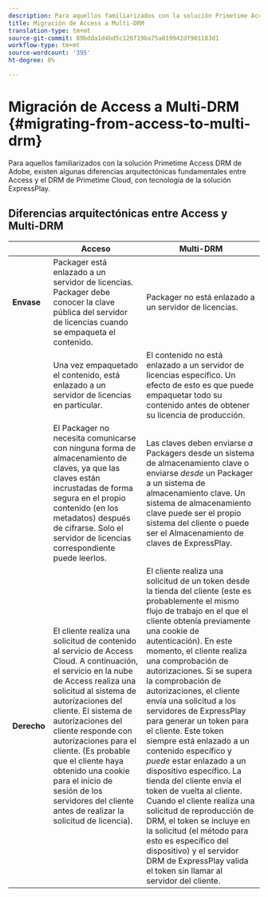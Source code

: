 ```yaml
---
description: Para aquellos familiarizados con la solución Primetime Access DRM de Adobe, existen algunas diferencias arquitectónicas fundamentales entre Access y el DRM de Primetime Cloud, con tecnología de la solución ExpressPlay.
title: Migración de Access a Multi-DRM
translation-type: tm+mt
source-git-commit: 89bdda1d4bd5c126f19ba75a819942df901183d1
workflow-type: tm+mt
source-wordcount: '395'
ht-degree: 0%

---
```



# Migración de Access a Multi-DRM {#migrating-from-access-to-multi-drm}

Para aquellos familiarizados con la solución Primetime Access DRM de Adobe, existen algunas diferencias arquitectónicas fundamentales entre Access y el DRM de Primetime Cloud, con tecnología de la solución ExpressPlay.

## Diferencias arquitectónicas entre Access y Multi-DRM

|  | Acceso | Multi-DRM |
|---|---|---|
| **Envase** | Packager está enlazado a un servidor de licencias. Packager debe conocer la clave pública del servidor de licencias cuando se empaqueta el contenido. | Packager no está enlazado a un servidor de licencias. |
|  | Una vez empaquetado el contenido, está enlazado a un servidor de licencias en particular. | El contenido no está enlazado a un servidor de licencias específico. Un efecto de esto es que puede empaquetar todo su contenido antes de obtener su licencia de producción. |
|  | El Packager no necesita comunicarse con ninguna forma de almacenamiento de claves, ya que las claves están incrustadas de forma segura en el propio contenido (en los metadatos) después de cifrarse. Solo el servidor de licencias correspondiente puede leerlos. | Las claves deben enviarse *a* Packagers desde un sistema de almacenamiento clave o enviarse *desde* un Packager a un sistema de almacenamiento clave. Un sistema de almacenamiento clave puede ser el propio sistema del cliente o puede ser el Almacenamiento de claves de ExpressPlay. |
| **Derecho** | El cliente realiza una solicitud de contenido al servicio de Access Cloud. A continuación, el servicio en la nube de Access realiza una solicitud al sistema de autorizaciones del cliente. El sistema de autorizaciones del cliente responde con autorizaciones para el cliente. (Es probable que el cliente haya obtenido una cookie para el inicio de sesión de los servidores del cliente antes de realizar la solicitud de licencia). | El cliente realiza una solicitud de un token desde la tienda del cliente (este es probablemente el mismo flujo de trabajo en el que el cliente obtenía previamente una cookie de autenticación). En este momento, el cliente realiza una comprobación de autorizaciones. Si se supera la comprobación de autorizaciones, el cliente envía una solicitud a los servidores de ExpressPlay para generar un token para el cliente. Este token siempre está enlazado a un contenido específico y *puede* estar enlazado a un dispositivo específico. La tienda del cliente envía el token de vuelta al cliente. Cuando el cliente realiza una solicitud de reproducción de DRM, el token se incluye en la solicitud (el método para esto es específico del dispositivo) y el servidor DRM de ExpressPlay valida el token sin llamar al servidor del cliente. |